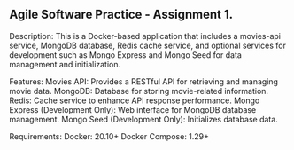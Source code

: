 ## Agile Software Practice - Assignment 1.

Description: This is a Docker-based application that includes a movies-api service, MongoDB database, Redis cache service, and optional services for development such as Mongo Express and Mongo Seed for data management and initialization.

Features:
Movies API: Provides a RESTful API for retrieving and managing movie data.
MongoDB: Database for storing movie-related information.
Redis: Cache service to enhance API response performance.
Mongo Express (Development Only): Web interface for MongoDB database management.
Mongo Seed (Development Only): Initializes database data.

Requirements:
Docker: 20.10+
Docker Compose: 1.29+